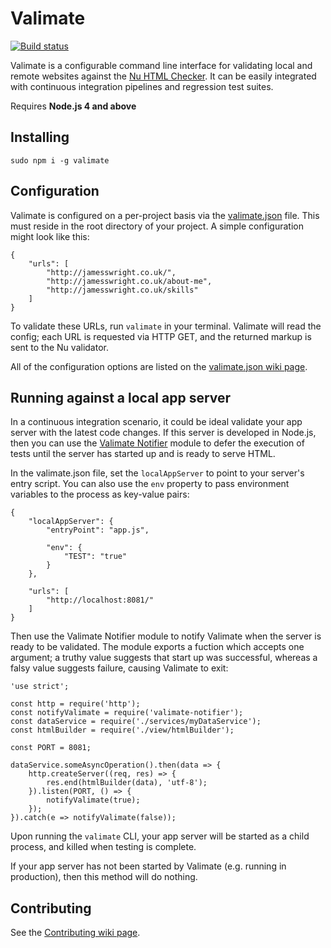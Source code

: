 # Valimate

[![Build status](https://api.travis-ci.org/jamesseanwright/valimate.svg)](https://travis-ci.org/jamesseanwright/valimate)

Valimate is a configurable command line interface for validating local and remote websites against the [Nu HTML Checker](https://github.com/validator/validator). It can be easily integrated with continuous integration pipelines and regression test suites.

Requires **Node.js 4 and above**


## Installing

```
sudo npm i -g valimate
```


## Configuration

Valimate is configured on a per-project basis via the [valimate.json](https://github.com/jamesseanwright/valimate/wiki/valimate.json) file. This must reside in the root directory of your project. A simple configuration might look like this:

```
{
	"urls": [
		"http://jamesswright.co.uk/",
		"http://jamesswright.co.uk/about-me",
		"http://jamesswright.co.uk/skills"
	]
}
```

To validate these URLs, run `valimate` in your terminal. Valimate will read the config; each URL is requested via HTTP GET, and the returned markup is sent to the Nu validator.

All of the configuration options are listed on the [valimate.json wiki page](https://github.com/jamesseanwright/valimate/wiki/valimate.json).


## Running against a local app server

In a continuous integration scenario, it could be ideal validate your app server with the latest code changes. If this server is developed in Node.js, then you can use the [Valimate Notifier](https://github.com/jamesseanwright/valimate-notifier) module to defer the execution of tests until the server has started up and is ready to serve HTML.

In the valimate.json file, set the `localAppServer` to point to your server's entry script. You can also use the `env` property to pass environment variables to the process as key-value pairs:

```
{
	"localAppServer": {
		"entryPoint": "app.js",

		"env": {
			"TEST": "true"
		}
	},

	"urls": [
		"http://localhost:8081/"
	]
}
```

Then use the Valimate Notifier module to notify Valimate when the server is ready to be validated. The module exports a fuction which accepts one argument; a truthy value suggests that start up was successful, whereas a falsy value suggests failure, causing Valimate to exit:

```
'use strict';

const http = require('http');
const notifyValimate = require('valimate-notifier');
const dataService = require('./services/myDataService');
const htmlBuilder = require('./view/htmlBuilder');

const PORT = 8081;

dataService.someAsyncOperation().then(data => {
	http.createServer((req, res) => {
		res.end(htmlBuilder(data), 'utf-8');
	}).listen(PORT, () => {
		notifyValimate(true);
	});
}).catch(e => notifyValimate(false));

```

Upon running the `valimate` CLI, your app server will be started as a child process, and killed when testing is complete.

If your app server has not been started by Valimate (e.g. running in production), then this method will do nothing.


## Contributing

See the [Contributing wiki page](https://github.com/jamesseanwright/valimate/wiki/contributing).
